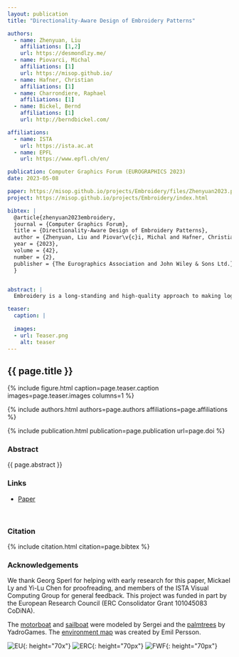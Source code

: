 ```yaml
---
layout: publication
title: "Directionality-Aware Design of Embroidery Patterns"

authors:
  - name: Zhenyuan, Liu
    affiliations: [1,2]
    url: https://desmondlzy.me/
  - name: Piovarci, Michal
    affiliations: [1]
    url: https://misop.github.io/
  - name: Hafner, Christian
    affiliations: [1]
  - name: Charrondiere, Raphael
    affiliations: [1]
  - name: Bickel, Bernd
    affiliations: [1]
    url: http://berndbickel.com/

affiliations:
  - name: ISTA
    url: https://ista.ac.at
  - name: EPFL
    url: https://www.epfl.ch/en/

publication: Computer Graphics Forum (EUROGRAPHICS 2023)
date: 2023-05-08

paper: https://misop.github.io/projects/Embroidery/files/Zhenyuan2023.pdf
project: https://misop.github.io/projects/Embroidery/index.html

bibtex: |
  @article{zhenyuan2023embroidery,
  journal = {Computer Graphics Forum},
  title = {Directionality-Aware Design of Embroidery Patterns},
  author = {Zhenyuan, Liu and Piovar\v{c}i, Michal and Hafner, Christian and Charrondi\`{e}re, Rapha\"{e}l and Bickel, Bernd},
  year = {2023},
  volume = {42},
  number = {2},
  publisher = {The Eurographics Association and John Wiley & Sons Ltd.},
  }


abstract: |
  Embroidery is a long-standing and high-quality approach to making logos and images on textiles. Nowadays, it can also be performed via automated machines that weave threads with high spatial accuracy. A characteristic feature of the appearance of the threads is a high degree of anisotropy. The anisotropic behavior is caused by depositing thin but long strings of thread. As a result, the stitched patterns convey both color and direction. Artists leverage this anisotropic behavior to enhance pure color images with textures, illusions of motion, or depth cues. However, designing colorful embroidery patterns with prescribed directionality is a challenging task, one usually requiring an expert designer. In this work, we propose an interactive algorithm that generates machine-fabricable embroidery patterns from multi-chromatic images equipped with user-specified directionality fields. We cast the problem of finding a stitching pattern into vector theory. To find a suitable stitching pattern, we extract sources and sinks from the divergence field of the vector field extracted from the input and use them to trace streamlines. We further optimize the streamlines to guarantee a smooth and connected stitching pattern. The generated patterns approximate the color distribution constrained by the directionality field. To allow for further artistic control, the trade-off between color match and directionality match can be interactively explored via an intuitive slider. We showcase our approach by fabricating several embroidery paths.

teaser:
  caption: |
    
  images:
  - url: Teaser.png
    alt: teaser
---
```


## {{ page.title }}

{% include figure.html caption=page.teaser.caption images=page.teaser.images columns=1 %}

{% include authors.html authors=page.authors affiliations=page.affiliations %}

{% include publication.html publication=page.publication url=page.doi %}


### Abstract

{{ page.abstract }}

### Links

* [Paper](https://misop.github.io/projects/Embroidery/files/Zhenyuan2023.pdf)
<br>

### Citation

{% include citation.html citation=page.bibtex %}

### Acknowledgements

We thank Georg Sperl for helping with early research for this paper, Mickael Ly and Yi-Lu Chen for proofreading, and members of the ISTA Visual Computing Group for general feedback. This project was funded in part by the European Research Council (ERC Consolidator Grant 101045083 CoDiNA).

The <a href="https://sketchfab.com/3d-models/yacht-0dd451f295d049cea20c17d3ffa87ee3">motorboat</a> and <a href="https://sketchfab.com/3d-models/sailboat-76d0b1e24be14d2f9a524bfce3001aeb">sailboat</a> were modeled by Sergei and the <a href="https://sketchfab.com/3d-models/palm-trees-55690379305145488e20afb05fc687e6">palmtrees</a> by YadroGames. The <a href="https://www.humus.name/index.php?page=Textures&ID=100">environment map</a> was created by Emil Persson.

![EU](flag_yellow_low.jpg){: height="70x"}
![ERC](LOGO-ERC.jpg){: height="70px"}
![FWF](fwf.jpg){: height="70px"}
